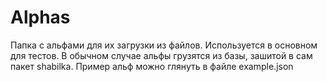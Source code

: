 # Alphas
Папка с альфами для их загрузки из файлов. Используется в основном для тестов.
В обычном случае альфы грузятся из базы, зашитой в сам пакет shabilka.
Пример альф можно глянуть в файле example.json